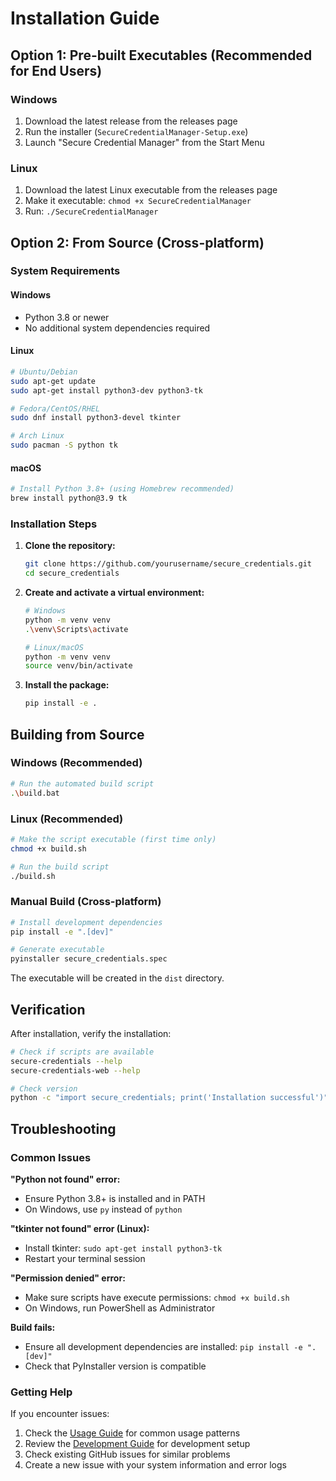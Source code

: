 # Installation Guide

## Option 1: Pre-built Executables (Recommended for End Users)

### Windows
1. Download the latest release from the releases page
2. Run the installer (`SecureCredentialManager-Setup.exe`)
3. Launch "Secure Credential Manager" from the Start Menu

### Linux
1. Download the latest Linux executable from the releases page
2. Make it executable: `chmod +x SecureCredentialManager`
3. Run: `./SecureCredentialManager`

## Option 2: From Source (Cross-platform)

### System Requirements

#### Windows
- Python 3.8 or newer
- No additional system dependencies required

#### Linux
```bash
# Ubuntu/Debian
sudo apt-get update
sudo apt-get install python3-dev python3-tk

# Fedora/CentOS/RHEL
sudo dnf install python3-devel tkinter

# Arch Linux
sudo pacman -S python tk
```

#### macOS
```bash
# Install Python 3.8+ (using Homebrew recommended)
brew install python@3.9 tk
```

### Installation Steps

1. **Clone the repository:**
   ```bash
   git clone https://github.com/yourusername/secure_credentials.git
   cd secure_credentials
   ```

2. **Create and activate a virtual environment:**
   ```bash
   # Windows
   python -m venv venv
   .\venv\Scripts\activate

   # Linux/macOS
   python -m venv venv
   source venv/bin/activate
   ```

3. **Install the package:**
   ```bash
   pip install -e .
   ```

## Building from Source

### Windows (Recommended)
```bash
# Run the automated build script
.\build.bat
```

### Linux (Recommended)
```bash
# Make the script executable (first time only)
chmod +x build.sh

# Run the build script
./build.sh
```

### Manual Build (Cross-platform)
```bash
# Install development dependencies
pip install -e ".[dev]"

# Generate executable
pyinstaller secure_credentials.spec
```

The executable will be created in the `dist` directory.

## Verification

After installation, verify the installation:

```bash
# Check if scripts are available
secure-credentials --help
secure-credentials-web --help

# Check version
python -c "import secure_credentials; print('Installation successful')"
```

## Troubleshooting

### Common Issues

**"Python not found" error:**
- Ensure Python 3.8+ is installed and in PATH
- On Windows, use `py` instead of `python`

**"tkinter not found" error (Linux):**
- Install tkinter: `sudo apt-get install python3-tk`
- Restart your terminal session

**"Permission denied" error:**
- Make sure scripts have execute permissions: `chmod +x build.sh`
- On Windows, run PowerShell as Administrator

**Build fails:**
- Ensure all development dependencies are installed: `pip install -e ".[dev]"`
- Check that PyInstaller version is compatible

### Getting Help

If you encounter issues:
1. Check the [Usage Guide](USAGE.md) for common usage patterns
2. Review the [Development Guide](DEVELOPMENT.md) for development setup
3. Check existing GitHub issues for similar problems
4. Create a new issue with your system information and error logs
